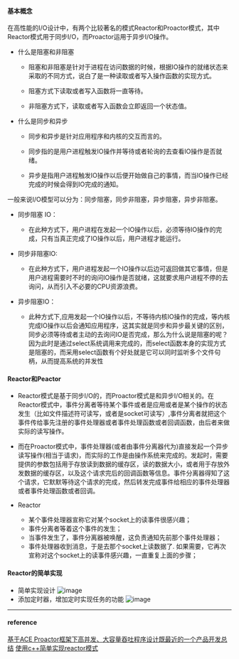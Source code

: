 #### 基本概念
在高性能的I/O设计中，有两个比较著名的模式Reactor和Proactor模式，其中Reactor模式用于同步I/O，而Proactor运用于异步I/O操作。
- 什么是阻塞和非阻塞
  - 阻塞和非阻塞是针对于进程在访问数据的时候，根据IO操作的就绪状态来采取的不同方式，说白了是一种读取或者写入操作函数的实现方式。

  - 阻塞方式下读取或者写入函数将一直等待。

  - 非阻塞方式下，读取或者写入函数会立即返回一个状态值。
- 什么是同步和异步
  - 同步和异步是针对应用程序和内核的交互而言的。

  - 同步指的是用户进程触发IO操作并等待或者轮询的去查看IO操作是否就绪。

  - 异步是指用户进程触发IO操作以后便开始做自己的事情，而当IO操作已经完成的时候会得到IO完成的通知。

 一般来说I/O模型可以分为：同步阻塞，同步非阻塞，异步阻塞，异步非阻塞。
   - 同步阻塞 IO：
      - 在此种方式下，用户进程在发起一个IO操作以后，必须等待IO操作的完成，只有当真正完成了IO操作以后，用户进程才能运行。

   - 同步非阻塞IO:
      - 在此种方式下，用户进程发起一个IO操作以后边可返回做其它事情，但是用户进程需要时不时的询问IO操作是否就绪，这就要求用户进程不停的去询问，从而引入不必要的CPU资源浪费。

   - 异步阻塞IO：
     - 此种方式下,应用发起一个IO操作以后，不等待内核IO操作的完成，等内核完成IO操作以后会通知应用程序，这其实就是同步和异步最关键的区别，同步必须等待或者主动的去询问IO是否完成，那么为什么说是阻塞的呢？因为此时是通过select系统调用来完成的，而select函数本身的实现方式是阻塞的，而采用select函数有个好处就是它可以同时监听多个文件句柄，从而提高系统的并发性
#### Reactor和Peactor
 - Reactor模式是基于同步I/O的，而Proactor模式是和异步I/O相关的。在Reactor模式中，事件分离者等待某个事件或者是应用或者是某个操作的状态发生（比如文件描述符可读写，或者是socket可读写）,事件分离者就把这个事件传给事先注册的事件处理器或者事件处理函数或者回调函数，由后者来做实际的读写操作。

 - 而在Proactor模式中，事件处理器(或者由事件分离器代为)直接发起一个异步读写操作(相当于请求)，而实际的工作是由操作系统来完成的。发起时，需要提供的参数包括用于存放读到数据的缓存区，读的数据大小，或者用于存放外发数据的缓存区，以及这个请求完后的回调函数等信息。事件分离器得知了这个请求，它默默等待这个请求的完成，然后转发完成事件给相应的事件处理器或者事件处理函数或者回调。
 
 - Reactor
   - 某个事件处理器宣称它对某个socket上的读事件很感兴趣；
   - 事件分离者等着这个事件的发生；
   - 当事件发生了，事件分离器被唤醒，这负责通知先前那个事件处理器；
   - 事件处理器收到消息，于是去那个socket上读数据了. 如果需要，它再次宣称对这个socket上的读事件感兴趣，一直重复上面的步骤；

#### Reactor的简单实现
- 简单实现设计
![image](https://raw.githubusercontent.com/Helen-n/miniWebServer/master/images/reactor1.jpg)
- 添加定时器，增加定时实现任务的功能
![image](https://raw.githubusercontent.com/Helen-n/miniWebServer/master/images/reactor2.jpg)
---
#### reference
[基于ACE Proactor框架下高并发、大容量吞吐程序设计既最近的一个产品开发总结](https://my.oschina.net/JJREN/blog/51966)
[使用c++简单实现reactor模式](https://blog.csdn.net/baidu20008/article/details/41378761)